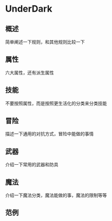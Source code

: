 # UnderDark
## 概述
简单阐述一下规则，和其他规则比较一下

## 属性
六大属性，还有派生属性

## 技能
不要按照属性，而是按照更生活化的分类来分类技能

## 冒险
描述一下通用的对抗方式，冒险中能做的事情

## 武器
介绍一下常用的武器和防具

## 魔法
介绍一下魔法分类，魔法能做的事，魔法的限制等等

## 范例
